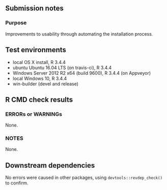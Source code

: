 ## Submission notes

### Purpose

Improvements to usability through automating the installation process.

## Test environments

* local OS X install, R 3.4.4
* ubuntu Ubuntu 16.04 LTS (on travis-ci), R 3.4.4
* Windows Server 2012 R2 x64 (build 9600), R 3.4.4 (on Appveyor)
* local Windows 10, R 3.4.4
* win-builder (devel and release)

## R CMD check results

### ERRORs or WARNINGs

None.

### NOTES

None.

## Downstream dependencies

No errors were caused in other packages, using `devtools::revdep_check()` to confirm.
